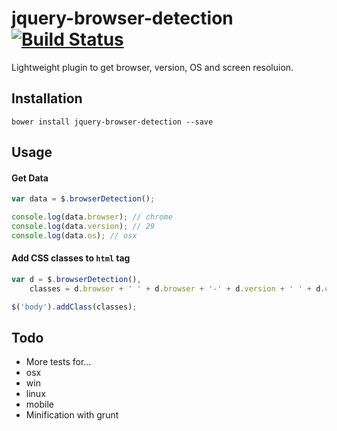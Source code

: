jquery-browser-detection [![Build Status](https://travis-ci.org/schickling/jquery-browser-detection.png)](https://travis-ci.org/schickling/jquery-browser-detection)
========================

Lightweight plugin to get browser, version, OS and screen resoluion.

## Installation
```
bower install jquery-browser-detection --save
```

## Usage

#### Get Data
```js
var data = $.browserDetection();

console.log(data.browser); // chrome
console.log(data.version); // 29
console.log(data.os); // osx
```

#### Add CSS classes to `html` tag
```js
var d = $.browserDetection(),
    classes = d.browser + ' ' + d.browser + '-' + d.version + ' ' + d.os;

$('body').addClass(classes);
```

## Todo
* More tests for...
 * osx
 * win
 * linux
 * mobile
* Minification with grunt